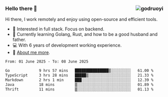 ### Hello there 👋 <img align="right" src="https://github-readme-stats.vercel.app/api?username=godruoyi&show_icons=true" alt="godruoyi" />

Hi there, I work remotely and enjoy using open-source and efficient tools.

- 🔭 Interested in full stack. Focus on backend.
- 🌱 Currently learning Golang, Rust, and how to be a good husband and father.
- 💻 With 6 years of development working experience.
- 👒 [About me more](https://godruoyi.com/posts/about-godruoyi).



<!--START_SECTION:waka-->

```txt
From: 01 June 2025 - To: 08 June 2025

Go             9 hrs 57 mins   ███████████████▒░░░░░░░░░   61.00 %
TypeScript     3 hrs 28 mins   █████▒░░░░░░░░░░░░░░░░░░░   21.33 %
Markdown       2 hrs 1 min     ███░░░░░░░░░░░░░░░░░░░░░░   12.39 %
Java           18 mins         ▒░░░░░░░░░░░░░░░░░░░░░░░░   01.89 %
Thrift         11 mins         ▒░░░░░░░░░░░░░░░░░░░░░░░░   01.13 %
```

<!--END_SECTION:waka-->
